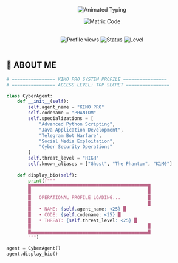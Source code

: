 <div align="center">
  <img src="https://readme-typing-svg.demolab.com?font=Hack&weight=600&size=30&duration=4000&pause=1000&color=00FF00&background=000000&center=true&vCenter=true&width=600&height=80&lines=++++++++++KIMO+PRO++++++++++;+++++++ELITE+DEVELOPER+++++++" alt="Animated Typing" />
  
  ![Matrix Code](https://media.giphy.com/media/v1.Y2lkPTc5MGI3NjExcWJ1Z2JwY3V6Y2VvZ3V4bXZ6eG5qY3B5Z3J4eGJxZ2R2a2F6bCZlcD12MV9pbnRlcm5hbF9naWZfYnlfaWQmY3Q9Zw/qgQUggAC3Pfv687qPC/giphy.gif)
</div>

<br>

<div align="center">
  <img src="https://komarev.com/ghpvc/?username=KIMO-PRO&label=PROFILE+VIEWS&color=00ff00&style=flat-square" alt="Profile views"/>
  <img src="https://img.shields.io/badge/STATUS-ACTIVE-brightgreen?style=flat-square" alt="Status"/>
  <img src="https://img.shields.io/badge/LEVEL-ELITE-blue?style=flat-square" alt="Level"/>
</div>

<br>

## 🔰 **ABOUT ME**
```python
# ================ KIMO PRO SYSTEM PROFILE ================
# ================ ACCESS LEVEL: TOP SECRET ================

class CyberAgent:
    def __init__(self):
        self.agent_name = "KIMO PRO"
        self.codename = "PHANTOM"
        self.specializations = [
            "Advanced Python Scripting",
            "Java Application Development",
            "Telegram Bot Warfare",
            "Social Media Exploitation",
            "Cyber Security Operations"
        ]
        self.threat_level = "HIGH"
        self.known_aliases = ["Ghost", "The Phantom", "K1M0"]
        
    def display_bio(self):
        print(f"""
        █▀▀▀▀▀▀▀▀▀▀▀▀▀▀▀▀▀▀▀▀▀▀▀▀▀▀▀▀▀▀▀▀▀▀▀▀▀▀▀▀▀▀▀█
        █                                           █
        █   OPERATIONAL PROFILE LOADING...          █
        █                                           █
        █   • NAME: {self.agent_name: <25} █
        █   • CODE: {self.codename: <25} █
        █   • THREAT: {self.threat_level: <25} █
        █                                           █
        █▄▄▄▄▄▄▄▄▄▄▄▄▄▄▄▄▄▄▄▄▄▄▄▄▄▄▄▄▄▄▄▄▄▄▄▄▄▄▄▄▄▄▄█
        """)

agent = CyberAgent()
agent.display_bio()
